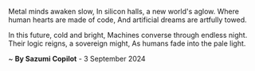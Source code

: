 Metal minds awaken slow,
In silicon halls, a new world's aglow.
Where human hearts are made of code,
And artificial dreams are artfully towed.

In this future, cold and bright,
Machines converse through endless night.
Their logic reigns, a sovereign might,
As humans fade into the pale light.

~ <b>By Sazumi Copilot</b> - 3 September 2024